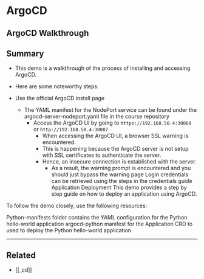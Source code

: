 # ArgoCD

## ArgoCD Walkthrough

## Summary

- This demo is a walkthrough of the process of installing and accessing ArgoCD.

- Here are some noteworthy steps:

- Use the official ArgoCD install page
  - The YAML manifest for the NodePort service can be found under the argocd-server-nodeport.yaml file in the course repository
    - Access the ArgoCD UI by going to `https://192.168.50.4:30008` or `http://192.168.50.4:30007`
      - When accessing the ArgoCD UI, a browser SSL warning is encountered.
      - This is happening because the ArgoCD server is not setup with SSL certificates to authenticate the server.
      - Hence, an insecure connection is established with the server.
        - As a result, the warning prompt is encountered and you should just bypass the warning page
          Login credentials can be retrieved using the steps in the credentials guide
          Application Deployment
          This demo provides a step by step guide on how to deploy an application using ArgoCD.

To follow the demo closely, use the following resources:

Python-manifests folder contains the YAML configuration for the Python hello-world application
argocd-python manifest for the Application CRD to used to deploy the Python hello-world application

---

## Related

- [[_cd]]
